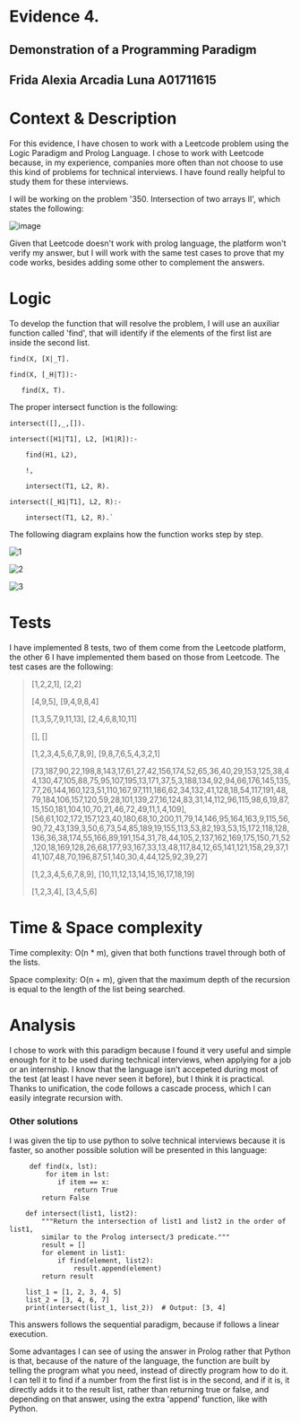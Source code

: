 # Evidence 4.
## Demonstration of a Programming Paradigm
Frida Alexia Arcadia Luna A01711615
---
# Context & Description

For this evidence, I have chosen to work with a Leetcode problem using the Logic Paradigm and Prolog Language. I chose to work with Leetcode because, in my experience, companies more often than not choose to use this kind of problems for technical interviews. I have found really helpful to study them for these interviews. 

I will be working on the problem '350. Intersection of two arrays II', which states the following:

![image](https://github.com/user-attachments/assets/e931a5b7-127f-4624-a54e-53d7de5409ae)

Given that Leetcode doesn't work with prolog language, the platform won't verify my answer, but I will work with the same test cases to prove that my code works, besides adding some other to complement the answers.

# Logic

To develop the function that will resolve the problem, I will use an auxiliar function called 'find', that will identify if the elements of the first list are inside the second list.

    find(X, [X|_T].

    find(X, [_H|T]):- 
 
       find(X, T).

The proper intersect function is the following:

    intersect([],_,[]).

    intersect([H1|T1], L2, [H1|R]):-

        find(H1, L2),
    
        !,
    
        intersect(T1, L2, R).
    
    intersect([_H1|T1], L2, R):-

        intersect(T1, L2, R).`

The following diagram explains how the function works step by step.

![1](https://github.com/user-attachments/assets/50eaf150-1eca-4582-b0be-897ede0992ee)

![2](https://github.com/user-attachments/assets/55a575e4-d8bf-49b4-b7d8-0c42121da621)

![3](https://github.com/user-attachments/assets/e72a51f6-013c-4e7c-9ae9-b42422530308)

# Tests

I have implemented 8 tests, two of them come from the Leetcode platform, the other 6 I have implemented them based on those from Leetcode. The test cases are the following:

>
> [1,2,2,1], [2,2]
>
> [4,9,5], [9,4,9,8,4]
>
> [1,3,5,7,9,11,13], [2,4,6,8,10,11]
>
> [], []
>
> [1,2,3,4,5,6,7,8,9], [9,8,7,6,5,4,3,2,1]
>
> [73,187,90,22,198,8,143,17,61,27,42,156,174,52,65,36,40,29,153,125,38,44,130,47,105,88,75,95,107,195,13,171,37,5,3,188,134,92,94,66,176,145,135,77,26,144,160,123,51,110,167,97,111,186,62,34,132,41,128,18,54,117,191,48,79,184,106,157,120,59,28,101,139,27,16,124,83,31,14,112,96,115,98,6,19,87,15,150,181,104,10,70,21,46,72,49,11,1,4,109], [56,61,102,172,157,123,40,180,68,10,200,11,79,14,146,95,164,163,9,115,56,90,72,43,139,3,50,6,73,54,85,189,19,155,113,53,82,193,53,15,172,118,128,136,36,38,174,55,166,89,191,154,31,78,44,105,2,137,162,169,175,150,71,52,120,18,169,128,26,68,177,93,167,33,13,48,117,84,12,65,141,121,158,29,37,141,107,48,70,196,87,51,140,30,4,44,125,92,39,27]
>
> [1,2,3,4,5,6,7,8,9], [10,11,12,13,14,15,16,17,18,19]
>
> [1,2,3,4], [3,4,5,6]

# Time & Space complexity

Time complexity: O(n * m), given that both functions travel through both of the lists.

Space complexity: O(n + m), given that the maximum depth of the recursion is equal to the length of the list being searched.

# Analysis

I chose to work with this paradigm because I found it very useful and simple enough for it to be used during technical interviews, when applying for a job or an internship. I know that the language isn't accepeted during most of the test (at least I have never seen it before), but I think it is practical. Thanks to unification, the code follows a cascade process, which I can easily integrate recursion with. 

### Other solutions

I was given the tip to use python to solve technical interviews because it is faster, so another possible solution will be presented in this language:

         def find(x, lst):
             for item in lst:
                if item == x:
                    return True
            return False
    
        def intersect(list1, list2):
            """Return the intersection of list1 and list2 in the order of list1,
            similar to the Prolog intersect/3 predicate."""
            result = []
            for element in list1:
                if find(element, list2):
                    result.append(element)
            return result

        list_1 = [1, 2, 3, 4, 5]
        list_2 = [3, 4, 6, 7]
        print(intersect(list_1, list_2))  # Output: [3, 4]

This answers follows the sequential paradigm, because if follows a linear execution.

Some advantages I can see of using the answer in Prolog rather that Python is that, because of the nature of the language, the function are built by telling the program what you need, instead of directly program how to do it. I can tell it to find if a number from the first list is in the second, and if it is, it directly adds it to the result list, rather than returning true or false, and depending on that answer, using the extra 'append' function, like with Python.
